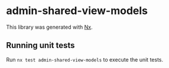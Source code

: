 # admin-shared-view-models

This library was generated with [Nx](https://nx.dev).

## Running unit tests

Run `nx test admin-shared-view-models` to execute the unit tests.
